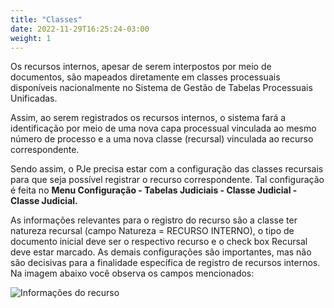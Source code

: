 ```yaml
---
title: "Classes"
date: 2022-11-29T16:25:24-03:00
weight: 1
---
```


Os recursos internos, apesar de serem interpostos por meio de documentos, são mapeados diretamente em classes processuais disponíveis nacionalmente no Sistema de Gestão de Tabelas Processuais Unificadas.

Assim, ao serem registrados os recursos internos, o sistema fará a identificação por meio de uma nova capa processual vinculada ao mesmo número de processo e a uma nova classe (recursal) vinculada ao recurso correspondente.

Sendo assim, o PJe precisa estar com a configuração das classes recursais para que seja possível registrar o recurso correspondente. Tal configuração é feita no **Menu Configuração - Tabelas Judiciais - Classe Judicial - Classe Judicial.**

As informações relevantes para o registro do recurso são a classe ter natureza recursal (campo Natureza = RECURSO INTERNO), o tipo de documento inicial deve ser o respectivo recurso e o check box Recursal deve estar marcado. As demais configurações são importantes, mas não são decisivas para a finalidade específica de registro de recursos internos. Na imagem abaixo você observa os campos mencionados:

![Informações do recurso](/imagens/recurso_1.jpg)
